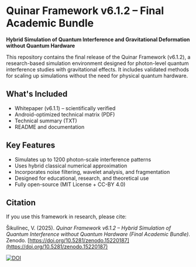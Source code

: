 # Quinar Framework v6.1.2 – Final Academic Bundle

**Hybrid Simulation of Quantum Interference and Gravitational Deformation without Quantum Hardware**

This repository contains the final release of the Quinar Framework (v6.1.2), a research-based simulation environment designed for photon-level quantum interference studies with gravitational effects. It includes validated methods for scaling up simulations without the need for physical quantum hardware.

## What's Included

- Whitepaper (v6.1.1) – scientifically verified
- Android-optimized technical matrix (PDF)
- Technical summary (TXT)
- README and documentation

## Key Features

- Simulates up to 1200 photon-scale interference patterns
- Uses hybrid classical numerical approximation
- Incorporates noise filtering, wavelet analysis, and fragmentation
- Designed for educational, research, and theoretical use
- Fully open-source (MIT License + CC-BY 4.0)

## Citation
If you use this framework in research, please cite:

Šikulínec, V. (2025). *Quinar Framework v6.1.2 – Hybrid Simulation of Quantum Interference without Quantum Hardware (Final Academic Bundle)*. Zenodo. [https://doi.org/10.5281/zenodo.15220187](https://doi.org/10.5281/zenodo.15220187)

[![DOI](https://zenodo.org/badge/DOI/10.5281/zenodo.15220187.svg)](https://doi.org/10.5281/zenodo.15220187)




